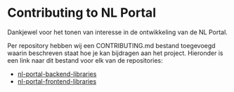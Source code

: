# Contributing to NL Portal

Dankjewel voor het tonen van interesse in de ontwikkeling van de NL Portal.

Per repository hebben wij een CONTRIBUTING.md bestand toegevoegd waarin beschreven staat 
hoe je kan bijdragen aan het project. Hieronder is een link naar dit bestand voor elk van de
repositories:
* [nl-portal-backend-libraries](https://github.com/nl-portal/nl-portal-backend-libraries/blob/next-minor/CONTRIBUTING.md)
* [nl-portal-frontend-libraries](https://github.com/nl-portal/nl-portal-frontend-libraries/blob/next-minor/CONTRIBUTING.md)
